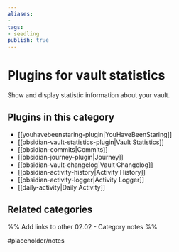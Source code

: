 ```yaml
---
aliases:
- 
tags: 
- seedling 
publish: true
---
```



# Plugins for vault statistics

Show and display statistic information about your vault.

## Plugins in this category

- [[youhavebeenstaring-plugin|YouHaveBeenStaring]]
- [[obsidian-vault-statistics-plugin|Vault Statistics]]
- [[obsidian-commits|Commits]]
- [[obsidian-journey-plugin|Journey]]
- [[obsidian-vault-changelog|Vault Changelog]]
- [[obsidian-activity-history|Activity History]]
- [[obsidian-activity-logger|Activity Logger]]
- [[daily-activity|Daily Activity]]

## Related categories

%% Add links to other 02.02 - Category notes %%

#placeholder/notes
